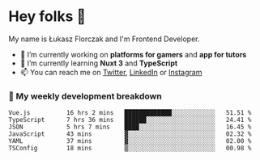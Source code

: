 # Hey folks 👋

My name is Łukasz Florczak and I'm Frontend Developer. 

- 🔭 I’m currently working on **platforms for gamers** and **app for tutors**
- 🌱 I’m currently learning **Nuxt 3** and **TypeScript**
- 📫 You can reach me on [Twitter](https://twitter.com/lukaszflorczak), [LinkedIn](https://pl.linkedin.com/in/lukasz-florczak) or [Instagram](https://instagram.com/lukaszflorczak)


### 🧮 My weekly development breakdown

<!--START_SECTION:waka-->

```text
Vue.js          16 hrs 2 mins   █████████████░░░░░░░░░░░░   51.51 %
TypeScript      7 hrs 36 mins   ██████░░░░░░░░░░░░░░░░░░░   24.41 %
JSON            5 hrs 7 mins    ████░░░░░░░░░░░░░░░░░░░░░   16.45 %
JavaScript      43 mins         ▓░░░░░░░░░░░░░░░░░░░░░░░░   02.32 %
YAML            37 mins         ▓░░░░░░░░░░░░░░░░░░░░░░░░   02.00 %
TSConfig        18 mins         ▒░░░░░░░░░░░░░░░░░░░░░░░░   00.98 %
```

<!--END_SECTION:waka-->

<!--
**lukaszflorczak/lukaszflorczak** is a ✨ _special_ ✨ repository because its `README.md` (this file) appears on your GitHub profile.

Here are some ideas to get you started:

- 🔭 I’m currently working on ...
- 🌱 I’m currently learning ...
- 👯 I’m looking to collaborate on ...
- 🤔 I’m looking for help with ...
- 💬 Ask me about ...
- 📫 How to reach me: ...
- 😄 Pronouns: ...
- ⚡ Fun fact: ...
-->
